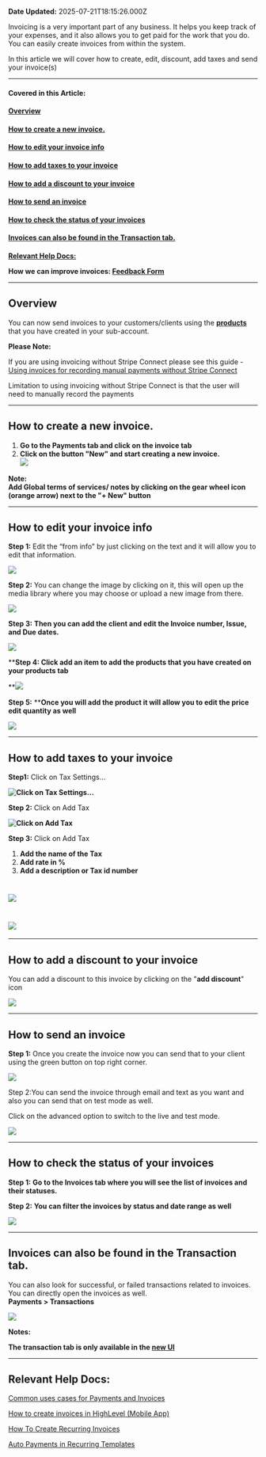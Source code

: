 **Date Updated:** 2025-07-21T18:15:26.000Z

Invoicing is a very important part of any business. It helps you keep track of your expenses, and it also allows you to get paid for the work that you do. You can easily create invoices from within the system.

  
In this article we will cover how to create, edit, discount, add taxes and send your invoice(s)
  
  
---

#### **Covered in this Article:**

#### [**Overview**](#Overview)

#### **[How to create a new invoice.](#How-to-create-a-new-invoice.)**

#### **[How to edit your invoice info](#How-to-edit-your-invoice-info)**

#### **[How to add taxes to your invoice](#How-to-add-taxes-to-your-invoice)**

#### **[How to add a discount to your invoice](#How-to-add-a-discount-to-your-invoice)**

#### **[How to send an invoice](#How-to-send-an-invoice)**

#### **[How to check the status of your invoices](#How-to-check-the-status-of-your-invoices)**

#### **[Invoices can also be found in the Transaction tab.](#Invoices-can-also-be-found-in-the-Transaction-tab.)**

####   
[**Relevant Help Docs:**](#Relevant-Help-Docs%3A)

  
**How we can improve invoices: [Feedback Form](https://feedback.fastpymnts.com/submit-feedback)**

---

## **Overview**

You can now send invoices to your customers/clients using the [**products**](https://help.gohighlevel.com/en/support/solutions/articles/48001204219) that you have created in your sub-account.

  
**Please Note:**

If you are using invoicing without Stripe Connect please see this guide - [Using invoices for recording manual payments without Stripe Connect](https://help.gohighlevel.com/support/solutions/articles/48001220600-common-uses-cases-for-payments-and-invoices#Using-invoices-for-recording-manual-payments-without-Stripe-Connect)  
  
Limitation to using invoicing without Stripe Connect is that the user will need to manually record the payments

---

## **How to create a new invoice.**

  
1. **Go to the Payments tab and click on the invoice tab**
2. **Click on the button "New" and start creating a new invoice.**  
**![](https://s3.amazonaws.com/cdn.freshdesk.com/data/helpdesk/attachments/production/48295684124/original/o8JIhScbKsJJ4rdKJvjjJiTXG2vCbLNgTw.png?1683126566)**  
    
**Note:**  
**Add Global terms of services/ notes by clicking on the gear wheel icon (orange arrow) next to the "+ New" button**

---

## **How to edit your invoice info**

  
**Step 1:** Edit the “from info” by just clicking on the text and it will allow you to edit that information.

  
**![](https://s3.amazonaws.com/cdn.freshdesk.com/data/helpdesk/attachments/production/48189118323/original/i55oqo8Exy4InrVRO1VUgQx57NhlOppPBA.png?1644520846)**
  
  
**Step 2:** You can change the image by clicking on it, this will open up the media library where you may choose or upload a new image from there.

  
**![](https://s3.amazonaws.com/cdn.freshdesk.com/data/helpdesk/attachments/production/48189118316/original/zNv44n1njtS4kJZj0FIdXI3d3w3WsMSxPQ.png?1644520844)** 
  
  
**Step 3:** **Then you can add the client and edit the Invoice number, Issue, and Due dates.**

  
**![](https://s3.amazonaws.com/cdn.freshdesk.com/data/helpdesk/attachments/production/48189508034/original/a-GK6JrGcLypdBYpcF7Y0VWKD7uavRw8Bw.png?1644597978)** 
  
  
****Step 4: Click add an item to add the products that you have created on your products tab**

  
****![](https://s3.amazonaws.com/cdn.freshdesk.com/data/helpdesk/attachments/production/48189455786/original/_4cKxr4KtRAx0YNTl2KPA-urzKx0_ffnAg.png?1644590904)** 
  
  
**Step 5:** ****Once you will add the product it will allow you to edit the price edit quantity as well**   

![](https://s3.amazonaws.com/cdn.freshdesk.com/data/helpdesk/attachments/production/48189492869/original/TkJ3cuE2ZufmAewqLdQoDtZ9pe65giug8A.png?1644595130)

---

## **How to add taxes to your invoice**

  
**Step1:** Click on Tax Settings…  
  
**![Click on Tax Settings…](https://s3.amazonaws.com/cdn.freshdesk.com/data/helpdesk/attachments/production/48189495214/original/-r2mTlvPVoWwWEFBjJHOta2cwdBEvmj9rg.png?1644595523)**
  
  
**Step 2:** Click on Add Tax  
  
**![Click on Add Tax](https://s3.amazonaws.com/cdn.freshdesk.com/data/helpdesk/attachments/production/48189495388/original/dQmDYh8f6NAFbwackNAKS_qJqsDENnIONQ.png?1644595576)**
  
  
**Step 3:** Click on Add Tax  
  
1. **Add the name of the Tax**
2. **Add rate in %**
3. **Add a description or Tax id number**

# **![](https://s3.amazonaws.com/cdn.freshdesk.com/data/helpdesk/attachments/production/48189495624/original/C4Q95tLGsljhjp2mV8Dutw-0HbYCXAY70g.png?1644595622)**

# ![](https://s3.amazonaws.com/cdn.freshdesk.com/data/helpdesk/attachments/production/48190165380/original/5E6d3iPNV1ePefWLE5W9riolA5FTH41tBQ.png?1644875572)

---

## **How to add a discount to your invoice**

  
You can add a discount to this invoice by clicking on the "**add discount**" icon

  
**![](https://s3.amazonaws.com/cdn.freshdesk.com/data/helpdesk/attachments/production/48189503863/original/cSNM76KK-kDKkqMW9OTm_BkzJ1M6dINjpw.png?1644597092)** 

---

## **How to send an invoice**

  
**Step 1:** Once you create the invoice now you can send that to your client using the green button on top right corner.

  
**![](https://s3.amazonaws.com/cdn.freshdesk.com/data/helpdesk/attachments/production/48189118315/original/lrBLj06j7mN3tZaqF3R1ZCpbGewMiPxRxw.png?1644520844)** 
  
  
Step 2:You can send the invoice through email and text as you want and also you can send that on test mode as well.  
  
Click on the advanced option to switch to the live and test mode.  
  
**![](https://s3.amazonaws.com/cdn.freshdesk.com/data/helpdesk/attachments/production/48189508144/original/dMdDQH7FdcMqn9kpDzIdmFBwoyGyn2rF9w.png?1644598007)**

---

## **How to check the status of your invoices**

  
**Step 1:** **Go to the Invoices tab where you will see the list of invoices and their statuses.** 
  
**Step 2:** **You can filter the invoices by status and date range as well**

  
**![](https://s3.amazonaws.com/cdn.freshdesk.com/data/helpdesk/attachments/production/48295684580/original/a-rTtlcGha6FfQwNGP6l-OG_vK70hsLFwQ.png?1683126642)**

---

## **Invoices can also be found in the Transaction tab.**

  
You can also look for successful, or failed transactions related to invoices. You can directly open the invoices as well.  
**Payments > Transactions**  
  
**![](https://s3.amazonaws.com/cdn.freshdesk.com/data/helpdesk/attachments/production/48189514063/original/9hVpI6UpRIiXpr4udM0BzxMRzfLRyAmrsw.png?1644598898)** 

  
**Notes:**

**The transaction tab is only available in the [new UI](https://help.gohighlevel.com/en/support/solutions/articles/48001202113)**

  
---

## **Relevant Help Docs:**

**[](https://help.gohighlevel.com/en/support/solutions/articles/48001220600)**[](https://help.gohighlevel.com/en/support/solutions/articles/48001220600)[Common uses cases for Payments and Invoices](https://help.gohighlevel.com/en/support/solutions/articles/48001220600)

[How to create invoices in HighLevel (Mobile App)](https://help.gohighlevel.com/en/support/solutions/articles/48001216564)

[How To Create Recurring Invoices](https://help.gohighlevel.com/en/support/solutions/articles/48001219440)

[Auto Payments in Recurring Templates](https://help.gohighlevel.com/en/support/solutions/articles/48001219625)[](https://help.gohighlevel.com/en/support/solutions/articles/48001219625)**[](https://help.gohighlevel.com/en/support/solutions/articles/48001219625)** 

  